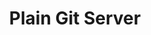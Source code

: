 ---
title: Plain Git Server
categories:
  - other
docs:
  - id: java
    url: https://github.com/sparsick/testcontainers-git
    maintainer: community
    example: |
      ```java
      var gitServer = 
            new GitServerContainer(DockerImageName.parse("rockstorm/git-server:2.38"))
                    .withGitRepo("testRepo") // overwrite the default git repository name
                    .withGitPassword("12345"); // overwrite the default git password
      gitServer.start();
      ```
description: |
   Git is a free and open source distributed version control system designed to handle everything from small to very large projects with speed and efficiency. 
---